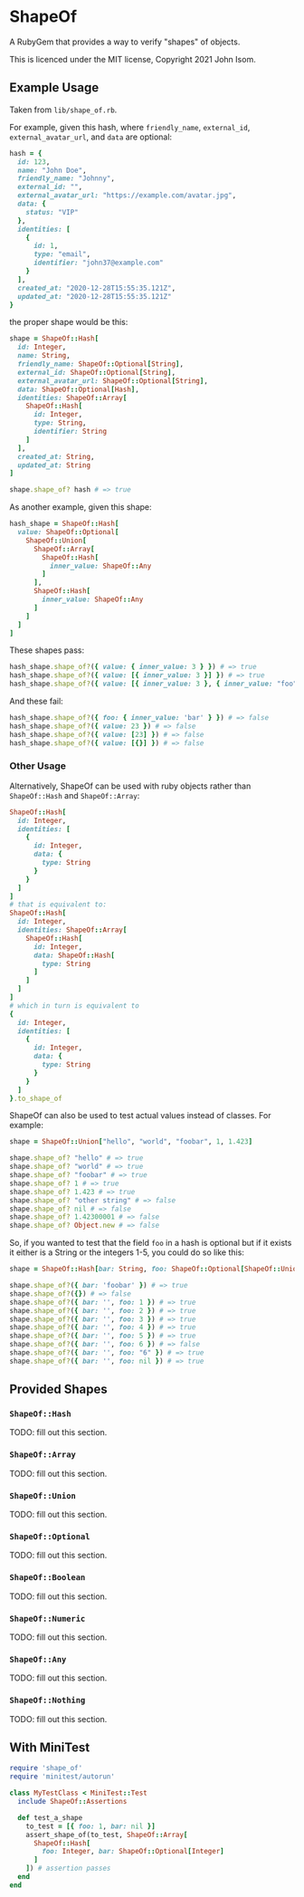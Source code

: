 <!--
  Copyright 2021 John Isom.
  Licensed under the MIT open source license.
-->

# ShapeOf

A RubyGem that provides a way to verify "shapes" of objects.

This is licenced under the MIT license, Copyright 2021 John Isom.

## Example Usage

Taken from `lib/shape_of.rb`.

For example, given this hash, where `friendly_name`, `external_id`, `external_avatar_url`, and `data` are optional:
```ruby
hash = {
  id: 123,
  name: "John Doe",
  friendly_name: "Johnny",
  external_id: "",
  external_avatar_url: "https://example.com/avatar.jpg",
  data: {
    status: "VIP"
  },
  identities: [
    {
      id: 1,
      type: "email",
      identifier: "john37@example.com"
    }
  ],
  created_at: "2020-12-28T15:55:35.121Z",
  updated_at: "2020-12-28T15:55:35.121Z"
}
```

the proper shape would be this:
```ruby
shape = ShapeOf::Hash[
  id: Integer,
  name: String,
  friendly_name: ShapeOf::Optional[String],
  external_id: ShapeOf::Optional[String],
  external_avatar_url: ShapeOf::Optional[String],
  data: ShapeOf::Optional[Hash],
  identities: ShapeOf::Array[
    ShapeOf::Hash[
      id: Integer,
      type: String,
      identifier: String
    ]
  ],
  created_at: String,
  updated_at: String
]

shape.shape_of? hash # => true
```

As another example, given this shape:
```ruby
hash_shape = ShapeOf::Hash[
  value: ShapeOf::Optional[
    ShapeOf::Union[
      ShapeOf::Array[
        ShapeOf::Hash[
          inner_value: ShapeOf::Any
        ]
      ],
      ShapeOf::Hash[
        inner_value: ShapeOf::Any
      ]
    ]
  ]
]
```

These shapes pass:
```ruby
hash_shape.shape_of?({ value: { inner_value: 3 } }) # => true
hash_shape.shape_of?({ value: [{ inner_value: 3 }] }) # => true
hash_shape.shape_of?({ value: [{ inner_value: 3 }, { inner_value: "foo" }, { inner_value: [1, 2, 3] }] }) # => true
```

And these fail:
```ruby
hash_shape.shape_of?({ foo: { inner_value: 'bar' } }) # => false
hash_shape.shape_of?({ value: 23 }) # => false
hash_shape.shape_of?({ value: [23] }) # => false
hash_shape.shape_of?({ value: [{}] }) # => false
```

### Other Usage

Alternatively, ShapeOf can be used with ruby objects rather than `ShapeOf::Hash` and `ShapeOf::Array`:

```ruby
ShapeOf::Hash[
  id: Integer,
  identities: [
    {
      id: Integer,
      data: {
        type: String
      }
    }
  ]
]
# that is equivalent to:
ShapeOf::Hash[
  id: Integer,
  identities: ShapeOf::Array[
    ShapeOf::Hash[
      id: Integer,
      data: ShapeOf::Hash[
        type: String
      ]
    ]
  ]
]
# which in turn is equivalent to
{
  id: Integer,
  identities: [
    {
      id: Integer,
      data: {
        type: String
      }
    }
  ]
}.to_shape_of

```

ShapeOf can also be used to test actual values instead of classes. For example:
```ruby
shape = ShapeOf::Union["hello", "world", "foobar", 1, 1.423]

shape.shape_of? "hello" # => true
shape.shape_of? "world" # => true
shape.shape_of? "foobar" # => true
shape.shape_of? 1 # => true
shape.shape_of? 1.423 # => true
shape.shape_of? "other string" # => false
shape.shape_of? nil # => false
shape.shape_of? 1.42300001 # => false
shape.shape_of? Object.new # => false
``` 

So, if you wanted to test that the field `foo` in a hash is optional but if it exists
it either is a String or the integers 1-5, you could do so like this: 
```ruby
shape = ShapeOf::Hash[bar: String, foo: ShapeOf::Optional[ShapeOf::Union[String, *1..5]]]

shape.shape_of?({ bar: 'foobar' }) # => true
shape.shape_of?({}) # => false
shape.shape_of?({ bar: '', foo: 1 }) # => true
shape.shape_of?({ bar: '', foo: 2 }) # => true
shape.shape_of?({ bar: '', foo: 3 }) # => true
shape.shape_of?({ bar: '', foo: 4 }) # => true
shape.shape_of?({ bar: '', foo: 5 }) # => true
shape.shape_of?({ bar: '', foo: 6 }) # => false
shape.shape_of?({ bar: '', foo: "6" }) # => true
shape.shape_of?({ bar: '', foo: nil }) # => true
 ```

## Provided Shapes

### `ShapeOf::Hash`

TODO: fill out this section.

### `ShapeOf::Array`

TODO: fill out this section.

### `ShapeOf::Union`

TODO: fill out this section.

### `ShapeOf::Optional`

TODO: fill out this section.

### `ShapeOf::Boolean`

TODO: fill out this section.

### `ShapeOf::Numeric`

TODO: fill out this section.

### `ShapeOf::Any`

TODO: fill out this section.

### `ShapeOf::Nothing`

TODO: fill out this section.

## With MiniTest

```Ruby
require 'shape_of'
require 'minitest/autorun'

class MyTestClass < MiniTest::Test
  include ShapeOf::Assertions

  def test_a_shape
    to_test = [{ foo: 1, bar: nil }]
    assert_shape_of(to_test, ShapeOf::Array[
      ShapeOf::Hash[
        foo: Integer, bar: ShapeOf::Optional[Integer]
      ]
    ]) # assertion passes
  end
end
```